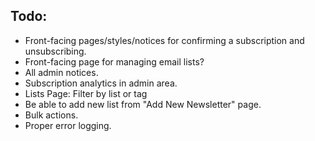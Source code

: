 ## Todo:

- Front-facing pages/styles/notices for confirming a subscription and unsubscribing.
- Front-facing page for managing email lists?
- All admin notices.
- Subscription analytics in admin area.
- Lists Page: Filter by list or tag
- Be able to add new list from "Add New Newsletter" page.
- Bulk actions.
- Proper error logging.